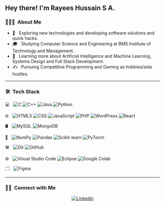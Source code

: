 <h2> Hey there! I'm Rayees Hussain S A.</h2>
<h3> 👨🏻‍💻 &nbsp;About Me </h3>

- 🤔 &nbsp; Exploring new technologies and developing software solutions and quick hacks.
- 🎓 &nbsp; Studying Computer Science and Engineering at BMS Institute of Technology and Management.
- 🌱 &nbsp; Learning more about Artificial Intelligence and Machine Learning, Systems Design and Full Stack Development.
- ✍️ &nbsp; Pursuing Competitive Programming and Gaming as hobbies/side hustles.
---
<h3> 🛠 &nbsp;Tech Stack</h3>

💻 &nbsp;
![C](https://img.shields.io/badge/-C++-333333?style=flat&logo=c&logoColor=00599C)
![C++](https://img.shields.io/badge/-C++-333333?style=flat&logo=C%2B%2B&logoColor=00599C)
![Java](https://img.shields.io/badge/-Java-333333?style=flat&logo=Java&logoColor=007396)
![Python](https://img.shields.io/badge/-Python-333333?style=flat&logo=python)

🌐 &nbsp;
![HTML5](https://img.shields.io/badge/-HTML5-333333?style=flat&logo=HTML5)
![CSS](https://img.shields.io/badge/-CSS-333333?style=flat&logo=CSS3&logoColor=1572B6)
![JavaScript](https://img.shields.io/badge/-JavaScript-333333?style=flat&logo=javascript)
![PHP](https://img.shields.io/badge/PHP-333333?logo=PHP)
![WordPress](https://img.shields.io/badge/Wordpress-333333?logo=WordPress)
![React](https://img.shields.io/badge/-React-333333?style=flat&logo=react)

🛢 &nbsp;
![MySQL](https://img.shields.io/badge/-MySQL-333333?style=flat&logo=mysql)
![MongoDB](https://img.shields.io/badge/-MongoDB-333333?style=flat&logo=mongodb)

🤖 &nbsp;
![NumPy](https://img.shields.io/badge/NumPy-333333?logo=NumPy)
![Pandas](https://img.shields.io/badge/Pandas-333333?logo=pandas)
![Scikit-learn](https://img.shields.io/badge/Scikit--learn-333333?logo=scikit-learn)
![PyTorch](https://img.shields.io/badge/PyTorch-333333?logo=PyTorch)

🛠 &nbsp;
![Git](https://img.shields.io/badge/-Git-333333?style=flat&logo=git)
![GitHub](https://img.shields.io/badge/-GitHub-333333?style=flat&logo=github)

⚙️ &nbsp;
![Visual Studio Code](https://img.shields.io/badge/-Visual%20Studio%20Code-333333?style=flat&logo=visual-studio-code&logoColor=007ACC)
![Eclipse](https://img.shields.io/badge/-Eclipse-333333?style=flat&logo=eclipse-ide&logoColor=2C2255)
![Google Colab](https://img.shields.io/badge/Colab-333333?logo=Google%20Colab)

🗔 &nbsp;
![Figma](https://img.shields.io/badge/Figma-333333?logo=Figma)

---
<h3> 🤝🏻 &nbsp;Connect with Me </h3>

<p align="center">
<a href="https://www.linkedin.com/in/rayees-hussain-s-a-754338250/"><img alt="LinkedIn" src="https://img.shields.io/badge/LinkedIn-Rayees%20Hussain%20S%20A-blue?style=flat-square&logo=linkedin"></a>
</p>
